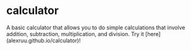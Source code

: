 # calculator
A basic calculator that allows you to do simple calculations that involve addition, subtraction, multiplication, and division.
Try it [here] (alexruu.github.io/calculator)!
